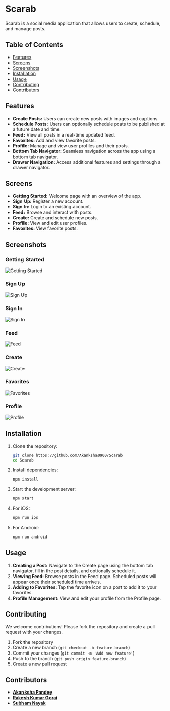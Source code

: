 # Scarab

Scarab is a social media application that allows users to create, schedule, and manage posts.

## Table of Contents
- [Features](#features)
- [Screens](#screens)
- [Screenshots](#screenshots)
- [Installation](#installation)
- [Usage](#usage)
- [Contributing](#contributing)
- [Contributors](#contributors)

## Features
- **Create Posts:** Users can create new posts with images and captions.
- **Schedule Posts:** Users can optionally schedule posts to be published at a future date and time.
- **Feed:** View all posts in a real-time updated feed.
- **Favorites:** Add and view favorite posts.
- **Profile:** Manage and view user profiles and their posts.
- **Bottom Tab Navigator:** Seamless navigation across the app using a bottom tab navigator.
- **Drawer Navigation:** Access additional features and settings through a drawer navigator.

## Screens
- **Getting Started:** Welcome page with an overview of the app.
- **Sign Up:** Register a new account.
- **Sign In:** Login to an existing account.
- **Feed:** Browse and interact with posts.
- **Create:** Create and schedule new posts.
- **Profile:** View and edit user profiles.
- **Favorites:** View favorite posts.

## Screenshots
### Getting Started
![Getting Started](assets/Screenshots/GettingStarted.jpg)

### Sign Up
![Sign Up](assets/Screenshots/SignUp.jpg)

### Sign In
![Sign In](assets/Screenshots/SignIn.jpg)

### Feed
![Feed](assets/Screenshots/Home.jpg)

### Create
![Create](assets/Screenshots/Create.jpg)

### Favorites
![Favorites](assets/Screenshots/Favorites.jpg)

### Profile
![Profile](assets/Screenshots/Profile.jpg)

## Installation
1. Clone the repository:
    ```bash
    git clone https://github.com/Akanksha0900/Scarab
    cd Scarab
    ```

2. Install dependencies:
    ```bash
    npm install
    ```

3. Start the development server:
    ```bash
    npm start
    ```

4. For iOS:
    ```bash
    npm run ios
    ```

5. For Android:
    ```bash
    npm run android
    ```

## Usage
1. **Creating a Post:** Navigate to the Create page using the bottom tab navigator, fill in the post details, and optionally schedule it.
2. **Viewing Feed:** Browse posts in the Feed page. Scheduled posts will appear once their scheduled time arrives.
3. **Adding to Favorites:** Tap the favorite icon on a post to add it to your favorites.
4. **Profile Management:** View and edit your profile from the Profile page.

## Contributing
We welcome contributions! Please fork the repository and create a pull request with your changes.

1. Fork the repository
2. Create a new branch (`git checkout -b feature-branch`)
3. Commit your changes (`git commit -m 'Add new feature'`)
4. Push to the branch (`git push origin feature-branch`)
5. Create a new pull request

## Contributors
- **[Akanksha Pandey](https://github.com/Akanksha0900/)**
- **[Rakesh Kumar Gorai](https://github.com/RakeshKrGorai)**
- **[Subham Nayak](https://github.com/subham206)**
